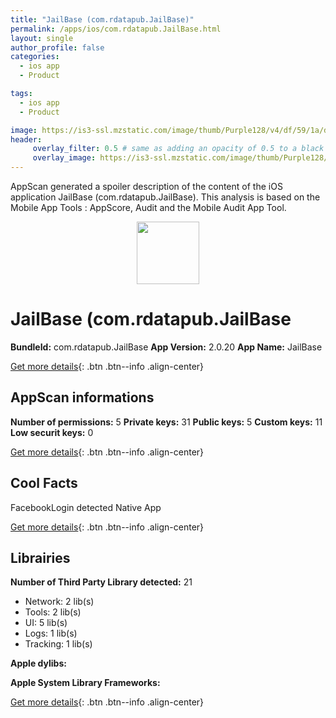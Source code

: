 ```yaml
---
title: "JailBase (com.rdatapub.JailBase)"
permalink: /apps/ios/com.rdatapub.JailBase.html
layout: single
author_profile: false
categories: 
  - ios app 
  - Product 

tags: 
  - ios app 
  - Product 

image: https://is3-ssl.mzstatic.com/image/thumb/Purple128/v4/df/59/1a/df591a56-8f8b-d4d2-cb31-63cc03bd07e2/AppIcon-1x_U007emarketing-85-220-0-4.png/512x512bb.jpg
header: 
     overlay_filter: 0.5 # same as adding an opacity of 0.5 to a black background
     overlay_image: https://is3-ssl.mzstatic.com/image/thumb/Purple128/v4/df/59/1a/df591a56-8f8b-d4d2-cb31-63cc03bd07e2/AppIcon-1x_U007emarketing-85-220-0-4.png/512x512bb.jpg
---
```

AppScan generated a spoiler description of the content of the iOS application JailBase (com.rdatapub.JailBase). This analysis is based on the Mobile App Tools : AppScore, Audit and the Mobile Audit App Tool.

  
  
<div style="text-align: center;"><img src="https://is3-ssl.mzstatic.com/image/thumb/Purple128/v4/df/59/1a/df591a56-8f8b-d4d2-cb31-63cc03bd07e2/AppIcon-1x_U007emarketing-85-220-0-4.png/512x512bb.jpg" width="100" height="100"></div>  
  
# JailBase (com.rdatapub.JailBase

**BundleId:** com.rdatapub.JailBase
**App Version:** 2.0.20
**App Name:** JailBase


[Get more details](/pricing.html){: .btn .btn--info .align-center}  
  
## AppScan informations 

**Number of permissions:** 5
**Private keys:** 31
**Public keys:** 5
**Custom keys:** 11
**Low securit keys:** 0
  
[Get more details](/pricing.html){: .btn .btn--info .align-center}

## Cool Facts

FacebookLogin detected
Native App
  
[Get more details](/pricing.html){: .btn .btn--info .align-center}

## Librairies 
**Number of Third Party Library detected:** 21
- Network: 2 lib(s)
- Tools: 2 lib(s)
- UI: 5 lib(s)
- Logs: 1 lib(s)
- Tracking: 1 lib(s)

**Apple dylibs:**


**Apple System Library Frameworks:**


  
[Get more details](/pricing.html){: .btn .btn--info .align-center}

